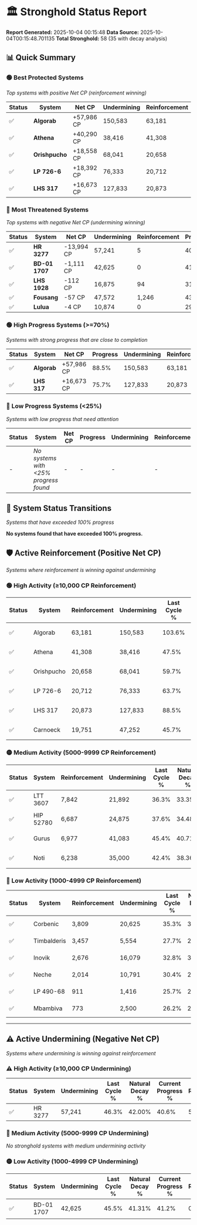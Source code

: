 # 🏛️ Stronghold Status Report

**Report Generated:** 2025-10-04 00:15:48
**Data Source:** 2025-10-04T00:15:48.701135
**Total Stronghold:** 58 (35 with decay analysis)

## 📊 Quick Summary

### 🟢 **Best Protected Systems**
*Top systems with positive Net CP (reinforcement winning)*

| Status | System | Net CP | Undermining | Reinforcement | Progress |
|--------|--------|--------|-------------|---------------|----------|
| ✅ | **Algorab** | +57,986 CP | 150,583 | 63,181 | 88.5% |
| ✅ | **Athena** | +40,290 CP | 38,416 | 41,308 | 43.7% |
| ✅ | **Orishpucho** | +18,558 CP | 68,041 | 20,658 | 52.9% |
| ✅ | **LP 726-6** | +18,392 CP | 76,333 | 20,712 | 56.1% |
| ✅ | **LHS 317** | +16,673 CP | 127,833 | 20,873 | 75.7% |

### 🔴 **Most Threatened Systems**
*Top systems with negative Net CP (undermining winning)*

| Status | System | Net CP | Undermining | Reinforcement | Progress |
|--------|--------|--------|-------------|---------------|----------|
| ✅ | **HR 3277** | -13,994 CP | 57,241 | 5 | 40.6% |
| ✅ | **BD-01 1707** | -1,111 CP | 42,625 | 0 | 41.2% |
| ✅ | **LHS 1928** | -112 CP | 16,875 | 94 | 31.4% |
| ✅ | **Fousang** | -57 CP | 47,572 | 1,246 | 43.2% |
| ✅ | **Lulua** | -4 CP | 10,874 | 0 | 29.1% |

### 🟢 **High Progress Systems (>=70%)**
*Systems with strong progress that are close to completion*

| Status | System | Net CP | Progress | Undermining | Reinforcement |
|--------|--------|--------|----------|-------------|---------------|
| ✅ | **Algorab** | +57,986 CP | 88.5% | 150,583 | 63,181 |
| ✅ | **LHS 317** | +16,673 CP | 75.7% | 127,833 | 20,873 |

### 🔴 **Low Progress Systems (<25%)**
*Systems with low progress that need attention*

| Status | System | Net CP | Progress | Undermining | Reinforcement |
|--------|--------|--------|----------|-------------|---------------|
| - | *No systems with <25% progress found* | - | - | - | - |
## 🔄 System Status Transitions
*Systems that have exceeded 100% progress*

**No systems found that have exceeded 100% progress.**

## 🛡️ Active Reinforcement (Positive Net CP)
*Systems where reinforcement is winning against undermining*

### 🟢 High Activity (≥10,000 CP Reinforcement)

| Status | System | Reinforcement | Undermining | Last Cycle % | Natural Decay % | Current Progress % | Current CP | Net CP | Activity |
|--------|--------|---------------|-------------|--------------|-----------------|-------------------|------------|--------|----------|
| ✅ | Algorab | 63,181 | 150,583 | 103.6% | 82.70% | 88.5% | 885,000 | +57,986 | 🟢 High Reinforcement |
| ✅ | Athena | 41,308 | 38,416 | 47.5% | 39.67% | 43.7% | 437,000 | +40,290 | 🟢 High Reinforcement |
| ✅ | Orishpucho | 20,658 | 68,041 | 59.7% | 51.04% | 52.9% | 529,000 | +18,558 | 🟢 High Reinforcement |
| ✅ | LP 726-6 | 20,712 | 76,333 | 63.7% | 54.26% | 56.1% | 561,000 | +18,392 | 🟢 High Reinforcement |
| ✅ | LHS 317 | 20,873 | 127,833 | 88.5% | 74.03% | 75.7% | 757,000 | +16,673 | 🟢 High Reinforcement |
| ✅ | Carnoeck | 19,751 | 47,252 | 45.7% | 39.94% | 41.0% | 410,000 | +10,578 | 🟢 High Reinforcement |

### 🟡 Medium Activity (5000-9999 CP Reinforcement)

| Status | System | Reinforcement | Undermining | Last Cycle % | Natural Decay % | Current Progress % | Current CP | Net CP | Activity |
|--------|--------|---------------|-------------|--------------|-----------------|-------------------|------------|--------|----------|
| ✅ | LTT 3607 | 7,842 | 21,892 | 36.3% | 33.35% | 34.1% | 341,000 | +7,488 | 🟡 Medium Reinforcement |
| ✅ | HIP 52780 | 6,687 | 24,875 | 37.6% | 34.48% | 35.1% | 351,000 | +6,186 | 🟡 Medium Reinforcement |
| ✅ | Gurus | 6,977 | 41,083 | 45.4% | 40.71% | 41.3% | 413,000 | +5,900 | 🟡 Medium Reinforcement |
| ✅ | Noti | 6,238 | 35,000 | 42.4% | 38.36% | 38.9% | 389,000 | +5,357 | 🟡 Medium Reinforcement |

### 🔴 Low Activity (1000-4999 CP Reinforcement)

| Status | System | Reinforcement | Undermining | Last Cycle % | Natural Decay % | Current Progress % | Current CP | Net CP | Activity |
|--------|--------|---------------|-------------|--------------|-----------------|-------------------|------------|--------|----------|
| ✅ | Corbenic | 3,809 | 20,625 | 35.3% | 32.85% | 33.2% | 332,000 | +3,471 | 🔵 Low Reinforcement |
| ✅ | Timbalderis | 3,457 | 5,554 | 27.7% | 26.80% | 27.1% | 271,000 | +3,000 | 🔵 Low Reinforcement |
| ✅ | Inovik | 2,676 | 16,079 | 32.8% | 30.98% | 31.2% | 312,000 | +2,187 | 🔵 Low Reinforcement |
| ✅ | Neche | 2,014 | 10,791 | 30.4% | 29.09% | 29.3% | 293,000 | +2,073 | 🔵 Low Reinforcement |
| ✅ | LP 490-68 | 911 | 1,416 | 25.7% | 25.47% | 25.6% | 256,000 | +1,263 | 🔵 Low Reinforcement |
| ✅ | Mbambiva | 773 | 2,500 | 26.2% | 25.89% | 26.0% | 260,000 | +1,089 | 🔵 Low Reinforcement |


---

## ⚠️ Active Undermining (Negative Net CP)
*Systems where undermining is winning against reinforcement*

### ⚠️ High Activity (≥10,000 CP Undermining)

| Status | System | Undermining | Last Cycle % | Natural Decay % | Current Progress % | Reinforcement | Current CP | Net CP | Activity |
|--------|--------|-------------|--------------|-----------------|-------------------|---------------|------------|--------|----------|
| ✅ | HR 3277 | 57,241 | 46.3% | 42.00% | 40.6% | 5 | 406,000 | -13,994 | ⚠️ High Undermining |

### 🔶 Medium Activity (5000-9999 CP Undermining)

*No stronghold systems with medium undermining activity*

### 🟡 Low Activity (1000-4999 CP Undermining)

| Status | System | Undermining | Last Cycle % | Natural Decay % | Current Progress % | Reinforcement | Current CP | Net CP | Activity |
|--------|--------|-------------|--------------|-----------------|-------------------|---------------|------------|--------|----------|
| ✅ | BD-01 1707 | 42,625 | 45.5% | 41.31% | 41.2% | 0 | 412,000 | -1,111 | 🟡 Low Undermining |
